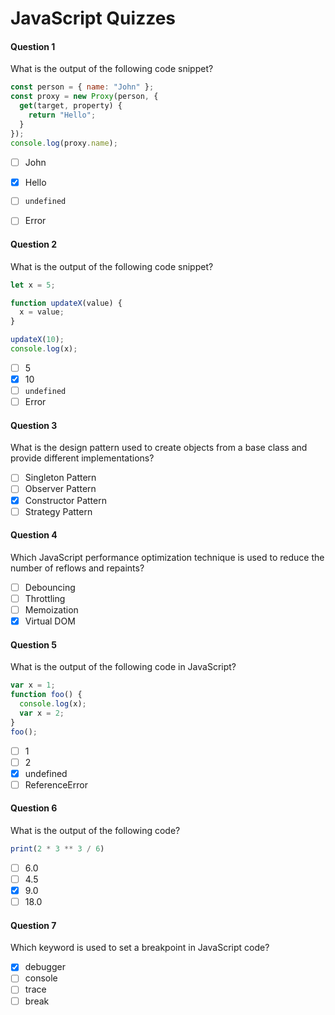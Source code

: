 # JavaScript Quizzes

#### Question 1

What is the output of the following code snippet?
```js
const person = { name: "John" };
const proxy = new Proxy(person, {
  get(target, property) {
    return "Hello";
  }
});
console.log(proxy.name);
```

- [ ] John
- [x] Hello
- [ ] `undefined`
- [ ] Error


#### Question 2

What is the output of the following code snippet?
```js
let x = 5;

function updateX(value) {
  x = value;
}

updateX(10);
console.log(x);
```

- [ ] 5
- [x] 10
- [ ] `undefined`
- [ ] Error

#### Question 3

What is the design pattern used to create objects from a base class and provide different implementations?

- [ ] Singleton Pattern
- [ ] Observer Pattern
- [x] Constructor Pattern
- [ ] Strategy Pattern

#### Question 4

Which JavaScript performance optimization technique is used to reduce the number of reflows and repaints?

- [ ] Debouncing
- [ ] Throttling
- [ ] Memoization
- [x] Virtual DOM

#### Question 5

What is the output of the following code in JavaScript?
```js
var x = 1;
function foo() {
  console.log(x);
  var x = 2;
}
foo();
```

- [ ] 1
- [ ] 2
- [x] undefined
- [ ] ReferenceError

#### Question 6

What is the output of the following code?
```js
print(2 * 3 ** 3 / 6)
```

- [ ] 6.0
- [ ] 4.5
- [x] 9.0
- [ ] 18.0

#### Question 7

Which keyword is used to set a breakpoint in JavaScript code?

- [x] debugger
- [ ] console
- [ ] trace
- [ ] break